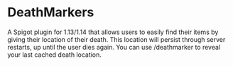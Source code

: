# DeathMarkers
A Spigot plugin for 1.13/1.14 that allows users to easily find their items by giving their location of their death. This location will persist through server restarts, up until the user dies again.
You can use /deathmarker to reveal your last cached death location.

